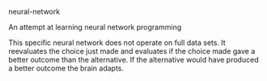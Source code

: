 neural-network

An attempt at learning neural network programming

This specific neural network does not operate on full data sets. It reevaluates the choice just made
and evaluates if the choice made gave a better outcome than the alternative. If the alternative would
have produced a better outcome the brain adapts.
